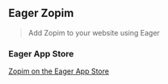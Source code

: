 ## Eager Zopim
> Add Zopim to your website using Eager

### Eager App Store
[Zopim on the Eager App Store](https://eager.io/apps)
